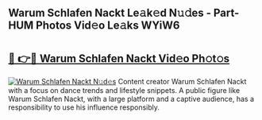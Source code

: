 ## Warum Schlafen Nackt Le𝚊k𝚎d N𝚞𝚍es - Part-HUM Photos Vid𝚎o Le𝚊ks WYiW6

# <h2><a href="http://fb0k61.evod.top/?m=Warum+Schlafen+Nackt">🔗 👉🔴 Warum Schlafen Nackt Vid𝚎o Ph𝚘t𝚘s</a></h2>

[![Warum Schlafen Nackt N𝚞d𝚎s](https://i.imgur.com/8V9OHl7.gif)](http://fb0k61.evod.top/?m=Warum+Schlafen+Nackt)
Content creator Warum Schlafen Nackt with a focus on dance trends and lifestyle snippets. A public figure like Warum Schlafen Nackt, with a large platform and a captive audience, has a responsibility to use his influence responsibly. 
